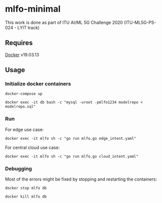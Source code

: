 # mlfo-minimal
This work is done as part of ITU AI/ML 5G Challenge 2020 (ITU-ML5G-PS-024 - LYIT track)

## Requires
[Docker](https://docs.docker.com/get-docker/) v19.03.13

## Usage
### Initialize docker containers

`docker-compose up`

`docker exec -it db bash -c "mysql -uroot -pmlfo1234 modelrepo < modelrepo.sql"`

### Run

For edge use case:

`docker exec -it mlfo sh -c "go run mlfo.go edge_intent.yaml"`

For central cloud use case:

`docker exec -it mlfo sh -c "go run mlfo.go cloud_intent.yaml"`

### Debugging
Most of the errors might be fixed by stopping and restarting the containers:

`docker stop mlfo db`

`docker kill mlfo db`